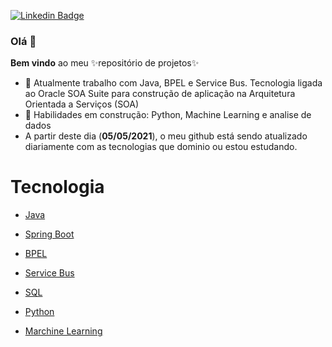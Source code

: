 [![Linkedin Badge](https://img.shields.io/badge/-LinkedIn-blue?style=flat-square&logo=Linkedin&logoColor=white&link=https://www.linkedin.com/in/fagnerpsantos/)](https://www.linkedin.com/in/aquilla-tavares-67604bb7/)

### Olá 👋

**Bem vindo** ao meu ✨repositório de projetos✨




- 🔭 Atualmente trabalho com Java, BPEL e Service Bus. Tecnologia ligada ao Oracle SOA Suite para construção de aplicação na Arquitetura Orientada a Serviços (SOA)
- 🌱 Habilidades em construção: Python, Machine Learning e analise de dados
- A partir deste dia (**05/05/2021**), o meu github está sendo atualizado diariamente com as tecnologias que dominio ou estou estudando.

Tecnologia
=================
<!--ts-->
  * [Java](#java)
  * [Spring Boot](https://github.com/1-aquila-1/spring-boot)
  * [BPEL](#bpel)
  * [Service Bus](#service-bus)
  * [SQL](#sql)

  * [Python](https://github.com/1-aquila-1/python)
  * [Marchine Learning](https://github.com/1-aquila-1/machine-learning)

  <!--* [Power BI](#power-bi)
  * [Django REST framework](#django-rf)
  -->
<!--te-->

<!--
- 👯 I’m looking to collaborate on ...
- 🤔 I’m looking for help with ...
- 💬 Ask me about ...
- 📫 How to reach me: ...
- 😄 Pronouns: ...
- ⚡ Fun fact: ...
-->
